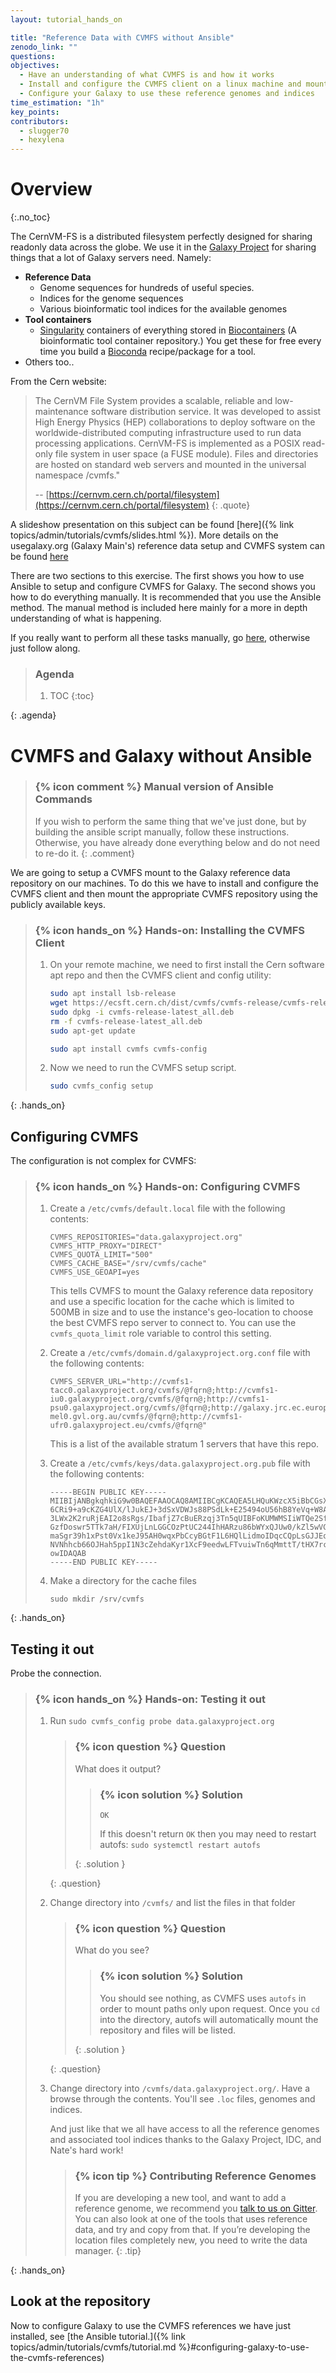 ```yaml
---
layout: tutorial_hands_on

title: "Reference Data with CVMFS without Ansible"
zenodo_link: ""
questions:
objectives:
  - Have an understanding of what CVMFS is and how it works
  - Install and configure the CVMFS client on a linux machine and mount the Galaxy reference data repository
  - Configure your Galaxy to use these reference genomes and indices
time_estimation: "1h"
key_points:
contributors:
  - slugger70
  - hexylena
---
```


# Overview
{:.no_toc}

The CernVM-FS is a distributed filesystem perfectly designed for sharing readonly data across the globe. We use it in the [Galaxy Project](https://galaxyproject.org) for sharing things that a lot of Galaxy servers need. Namely:
* **Reference Data**
    * Genome sequences for hundreds of useful species.
    * Indices for the genome sequences
    * Various bioinformatic tool indices for the available genomes
* **Tool containers**
    * [Singularity](https://www.sylabs.io/) containers of everything stored in [Biocontainers](https://biocontainers.pro/) (A bioinformatic tool container repository.) You get these for free every time you build a [Bioconda](https://bioconda.github.io/) recipe/package for a tool.
* Others too..

From the Cern website:

> The CernVM File System provides a scalable, reliable and low-maintenance software distribution service. It was developed to assist High Energy Physics (HEP) collaborations to deploy software on the worldwide-distributed computing infrastructure used to run data processing applications. CernVM-FS is implemented as a POSIX read-only file system in user space (a FUSE module). Files and directories are hosted on standard web servers and mounted in the universal namespace /cvmfs."
>
> -- [https://cernvm.cern.ch/portal/filesystem](https://cernvm.cern.ch/portal/filesystem)
{: .quote}

A slideshow presentation on this subject can be found [here]({% link topics/admin/tutorials/cvmfs/slides.html %}). More details on the usegalaxy.org (Galaxy Main's) reference data setup and CVMFS system can be found [here](https://galaxyproject.org/admin/reference-data-repo/#usegalaxyorg-reference-data)

There are two sections to this exercise. The first shows you how to use Ansible to setup and configure CVMFS for Galaxy. The second shows you how to do everything manually. It is recommended that you use the Ansible method. The manual method is included here mainly for a more in depth understanding of what is happening.

If you really want to perform all these tasks manually, go [here](#cvmfs-and-galaxy-without-ansible), otherwise just follow along.

> ### Agenda
>
> 1. TOC
> {:toc}
>
{: .agenda}



# CVMFS and Galaxy without Ansible

> ### {% icon comment %} Manual version of Ansible Commands
> If you wish to perform the same thing that we've just done, but by building the ansible script manually, follow these instructions. Otherwise, you have already done everything below and do not need to re-do it.
{: .comment}

We are going to setup a CVMFS mount to the Galaxy reference data repository on our machines. To do this we have to install and configure the CVMFS client and then mount the appropriate CVMFS repository using the publicly available keys.

> ### {% icon hands_on %} Hands-on: Installing the CVMFS Client
>
> 1. On your remote machine, we need to first install the Cern software apt repo and then the CVMFS client and config utility:
>
>    ```bash
>    sudo apt install lsb-release
>    wget https://ecsft.cern.ch/dist/cvmfs/cvmfs-release/cvmfs-release-latest_all.deb
>    sudo dpkg -i cvmfs-release-latest_all.deb
>    rm -f cvmfs-release-latest_all.deb
>    sudo apt-get update
>
>    sudo apt install cvmfs cvmfs-config
>    ```
>
> 2. Now we need to run the CVMFS setup script.
>
>    ```bash
>    sudo cvmfs_config setup
>    ```
>
{: .hands_on}


## Configuring CVMFS

The configuration is not complex for CVMFS:

> ### {% icon hands_on %} Hands-on: Configuring CVMFS
>
> 1. Create a `/etc/cvmfs/default.local` file with the following contents:
>
>    ```
>    CVMFS_REPOSITORIES="data.galaxyproject.org"
>    CVMFS_HTTP_PROXY="DIRECT"
>    CVMFS_QUOTA_LIMIT="500"
>    CVMFS_CACHE_BASE="/srv/cvmfs/cache"
>    CVMFS_USE_GEOAPI=yes
>    ```
>
>    This tells CVMFS to mount the Galaxy reference data repository and use a specific location for the cache which is limited to 500MB in size and to use the instance's geo-location to choose the best CVMFS repo server to connect to. You can use the `cvmfs_quota_limit` role variable to control this setting.
>
> 2. Create a `/etc/cvmfs/domain.d/galaxyproject.org.conf` file with the following contents:
>
>    ```
>    CVMFS_SERVER_URL="http://cvmfs1-tacc0.galaxyproject.org/cvmfs/@fqrn@;http://cvmfs1-iu0.galaxyproject.org/cvmfs/@fqrn@;http://cvmfs1-psu0.galaxyproject.org/cvmfs/@fqrn@;http://galaxy.jrc.ec.europa.eu:8008/cvmfs/@fqrn@;http://cvmfs1-mel0.gvl.org.au/cvmfs/@fqrn@;http://cvmfs1-ufr0.galaxyproject.eu/cvmfs/@fqrn@"
>    ```
>
>    This is a list of the available stratum 1 servers that have this repo.
>
> 3. Create a `/etc/cvmfs/keys/data.galaxyproject.org.pub` file with the following contents:
>
>    ```
>    -----BEGIN PUBLIC KEY-----
>    MIIBIjANBgkqhkiG9w0BAQEFAAOCAQ8AMIIBCgKCAQEA5LHQuKWzcX5iBbCGsXGt
>    6CRi9+a9cKZG4UlX/lJukEJ+3dSxVDWJs88PSdLk+E25494oU56hB8YeVq+W8AQE
>    3LWx2K2ruRjEAI2o8sRgs/IbafjZ7cBuERzqj3Tn5qUIBFoKUMWMSIiWTQe2Sfnj
>    GzfDoswr5TTk7aH/FIXUjLnLGGCOzPtUC244IhHARzu86bWYxQJUw0/kZl5wVGcH
>    maSgr39h1xPst0Vx1keJ95AH0wqxPbCcyBGtF1L6HQlLidmoIDqcCQpLsGJJEoOs
>    NVNhhcb66OJHah5ppI1N3cZehdaKyr1XcF9eedwLFTvuiwTn6qMmttT/tHX7rcxT
>    owIDAQAB
>    -----END PUBLIC KEY-----
>    ```
>
> 4. Make a directory for the cache files
>
>    ```
>    sudo mkdir /srv/cvmfs
>    ```
{: .hands_on}


## Testing it out

Probe the connection.

> ### {% icon hands_on %} Hands-on: Testing it out
>
> 1. Run `sudo cvmfs_config probe data.galaxyproject.org`
>
>    > ### {% icon question %} Question
>    >
>    > What does it output?
>    >
>    > > ### {% icon solution %} Solution
>    > >
>    > > ```
>    > > OK
>    > > ```
>    > >
>    > > If this doesn't return `OK` then you may need to restart autofs: `sudo systemctl restart autofs`
>    > >
>    > {: .solution }
>    >
>    {: .question}
>
> 2. Change directory into `/cvmfs/` and list the files in that folder
>
>    > ### {% icon question %} Question
>    >
>    > What do you see?
>    >
>    > > ### {% icon solution %} Solution
>    > > You should see nothing, as CVMFS uses `autofs` in order to mount paths only upon request. Once you `cd` into the directory, autofs will automatically mount the repository and files will be listed.
>    > >
>    > {: .solution }
>    >
>    {: .question}
>
>
> 3. Change directory into `/cvmfs/data.galaxyproject.org/`. Have a browse through the contents. You'll see `.loc` files, genomes and indices.
>
>    And just like that we all have access to all the reference genomes and associated tool indices thanks to the Galaxy Project, IDC, and Nate's hard work!
>
>    > ### {% icon tip %} Contributing Reference Genomes
>    > If you are developing a new tool, and want to add a reference genome, we recommend you [talk to us on Gitter](https://gitter.im/galaxy-iuc/iuc). You can also look at one of the tools that uses reference data, and try and copy from that. If you’re developing the location files completely new, you need to write the data manager.
>    {: .tip}
>
{: .hands_on}

## Look at the repository

Now to configure Galaxy to use the CVMFS references we have just installed, see [the Ansible tutorial.]({% link topics/admin/tutorials/cvmfs/tutorial.md %}#configuring-galaxy-to-use-the-cvmfs-references)

